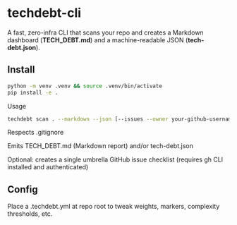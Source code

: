 # techdebt-cli

A fast, zero-infra CLI that scans your repo and creates a Markdown dashboard (**TECH_DEBT.md**) and a machine-readable JSON (**tech-debt.json**).

## Install

```bash
python -m venv .venv && source .venv/bin/activate
pip install -e .
```

Usage
```bash
techdebt scan . --markdown --json [--issues --owner your-github-username]
```

Respects .gitignore

Emits TECH_DEBT.md (Markdown report) and/or tech-debt.json

Optional: creates a single umbrella GitHub issue checklist (requires gh CLI installed and authenticated)

## Config

Place a .techdebt.yml at repo root to tweak weights, markers, complexity thresholds, etc.